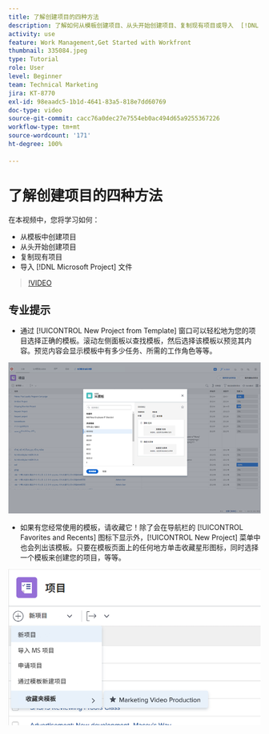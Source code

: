 ```yaml
---
title: 了解创建项目的四种方法
description: 了解如何从模板创建项目、从头开始创建项目、复制现有项目或导入  [!DNL Microsoft Project]  文件。
activity: use
feature: Work Management,Get Started with Workfront
thumbnail: 335084.jpeg
type: Tutorial
role: User
level: Beginner
team: Technical Marketing
jira: KT-8770
exl-id: 98eaadc5-1b1d-4641-83a5-818e7dd60769
doc-type: video
source-git-commit: cacc76a0dec27e7554eb0ac494d65a9255367226
workflow-type: tm+mt
source-wordcount: '171'
ht-degree: 100%

---
```


# 了解创建项目的四种方法

在本视频中，您将学习如何：

* 从模板中创建项目
* 从头开始创建项目
* 复制现有项目
* 导入 [!DNL Microsoft Project] 文件

>[!VIDEO](https://video.tv.adobe.com/v/335084/?quality=12&learn=on)

## 专业提示

* 通过 [!UICONTROL New Project from Template] 窗口可以轻松地为您的项目选择正确的模板。滚动左侧面板以查找模板，然后选择该模板以预览其内容。预览内容会显示模板中有多少任务、所需的工作角色等等。

![[!UICONTROL New Project from Template] 窗口](assets/planner-fund-new-project-from-template-window.png)

* 如果有您经常使用的模板，请收藏它！除了会在导航栏的 [!UICONTROL Favorites and Recents] 图标下显示外，[!UICONTROL New Project] 菜单中也会列出该模板。只要在模板页面上的任何地方单击收藏星形图标，同时选择一个模板来创建您的项目，等等。

![[!UICONTROL Favorite templates] 列表，位于 [!UICONTROL New Project] 按钮下](assets/planner-fund-template-favorites.png)

<!---
learn more:
create a project using a template
create a project
copy a project
import a project from Microsoft Project
--->

